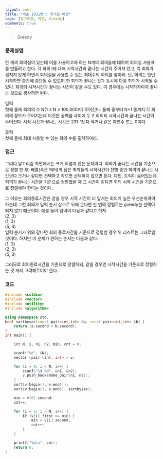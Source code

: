 ```yaml
---
layout: post
title: "백준 1931번 : 회의실 배정"
tags: [알고리즘, 백준, Greedy]
comments: true
---
```


> Greedy  

### 문제설명  
한 개의 회의실이 있는데 이를 사용하고자 하는 N개의 회의들에 대하여 회의실 사용표를 만들려고 한다. 각 회의 I에 대해 시작시간과 끝나는 시간이 주어져 있고, 각 회의가 겹치지 않게 하면서 회의실을 사용할 수 있는 최대수의 회의를 찾아라. 단, 회의는 한번 시작하면 중간에 중단될 수 없으며 한 회의가 끝나는 것과 동시에 다음 회의가 시작될 수 있다. 회의의 시작시간과 끝나는 시간이 같을 수도 있다. 이 경우에는 시작하자마자 끝나는 것으로 생각하면 된다.  

입력  
첫째 줄에 회의의 수 N(1 ≤ N ≤ 100,000)이 주어진다. 둘째 줄부터 N+1 줄까지 각 회의의 정보가 주어지는데 이것은 공백을 사이에 두고 회의의 시작시간과 끝나는 시간이 주어진다. 시작 시간과 끝나는 시간은 231-1보다 작거나 같은 자연수 또는 0이다.  

출력  
첫째 줄에 최대 사용할 수 있는 회의 수를 출력하여라.  

### 접근  
그리디 알고리즘 측면에서는 크게 어렵지 않은 문제이다. 회의가 끝나는 시간을 기준으로 정렬 한 후, 배열(혹은 벡터)의 남은 회의들의 시작시간이 진행 중인 회의의 끝나는 시간보다 크거나 같다면 선택하고 작으면 선택하지 않으면 된다. 다만, 트릭이 숨어있는데 회의가 끝나는 시간을 기준으로 정렬했을 때 그 시간이 같다면 회의 시작 시간을 기준으로 정렬해야 한다는 것이다.  

그 이유는 회의종료시간은 같을 경우 시작 시간이 더 앞서는 회의가 높은 우선순위여야 하는데 그런 회의가 입력 순서 상으로 뒤에 온다면 한 번의 정렬로는 greedy한 선택이 되지 않기 때문이다. 예를 들어 입력이 다음과 같다고 하자.  
(2, 3)  
(1, 3)  
(5, 3)  
입력 순서가 위와 같다면 회의 종료시간을 기준으로 정렬할 경우 위 리스트는 그대로일 것이다. 하지만 이 문제가 원하는 순서는 다음과 같다.  
(1, 3)  
(2, 3)  
(5, 3)  

그러므로 회의종료시간을 기준으로 정렬하되, 같을 경우엔 시작시간을 기준으로 정렬하는 것 까지 고려해주어야 한다.  

### 코드  
~~~c++
#include <cstdio>
#include <vector>
#include <utility>
#include <algorithm>

using namespace std;
bool sortbysec(const pair<int,int> &a, const pair<int,int> &b) { 
    return (a.second < b.second); 
} 
int main() {

    int N, i, n1, n2, min, cnt = 0;

    scanf("%d", &N);
    vector <pair <int, int> > v;

    for (i = 0; i < N; i++) {
        scanf("%d %d", &n1, &n2);
        v.push_back(make_pair(n1, n2));
    }
    sort(v.begin(), v.end());
    sort(v.begin(), v.end(), sortbysec);

    min = v[0].second;
    cnt++;

    for (i = 1; i < N; i++) {
        if (v[i].first >= min) {
            min = v[i].second;
            cnt++;
        }
    }

    printf("%d\n", cnt);
    return 0;
}
~~~
